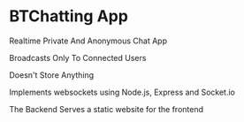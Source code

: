 # BTChatting App

Realtime Private And Anonymous Chat App

Broadcasts Only To Connected Users

Doesn't Store Anything

Implements websockets using Node.js, Express and Socket.io 

The Backend Serves a static website for the frontend

